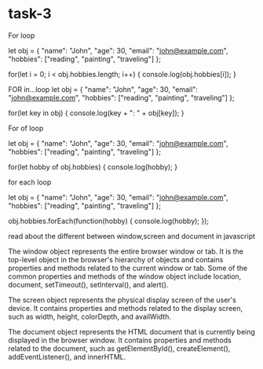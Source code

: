 # task-3 
For loop

let obj = {
  "name": "John",
  "age": 30,
  "email": "john@example.com",
  "hobbies": ["reading", "painting", "traveling"]
};

for(let i = 0; i < obj.hobbies.length; i++) {
  console.log(obj.hobbies[i]);
}



FOR in...loop
let obj = {
  "name": "John",
  "age": 30,
  "email": "john@example.com",
  "hobbies": ["reading", "painting", "traveling"]
};

for(let key in obj) {
  console.log(key + ": " + obj[key]);
}

For of loop

let obj = {
  "name": "John",
  "age": 30,
  "email": "john@example.com",
  "hobbies": ["reading", "painting", "traveling"]
};

for(let hobby of obj.hobbies) {
  console.log(hobby);
}

for each loop

let obj = {
  "name": "John",
  "age": 30,
  "email": "john@example.com",
  "hobbies": ["reading", "painting", "traveling"]
};

obj.hobbies.forEach(function(hobby) {
  console.log(hobby);
});








read about the different between window,screen and document in javascript

The window object represents the entire browser window or tab. It is the top-level object in the browser's hierarchy of objects and contains properties and methods related to the current window or tab. Some of the common properties and methods of the window object include location, document, setTimeout(), setInterval(), and alert().


The screen object represents the physical display screen of the user's device. It contains properties and methods related to the display screen, such as width, height, colorDepth, and availWidth.



The document object represents the HTML document that is currently being displayed in the browser window. It contains properties and methods related to the document, such as getElementById(), createElement(), addEventListener(), and innerHTML.

